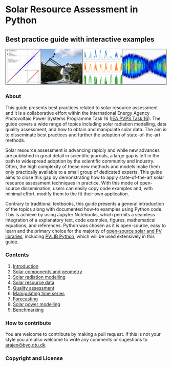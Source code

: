 # Solar Resource Assessment in Python
## Best practice guide with interactive examples
![Processing of Solar Radiation Measurements in Python](/graphics/cover_photo.png)


### About
This guide presents best practices related to solar resource assessment and it is a collaborative effort within the International Energy Agency Photovoltaic Power Systems Programme Task 16 ([IEA PVPS Task 16](https://iea-pvps.org/research-tasks/solar-resource-for-high-penetration-and-large-scale-applications/contacts_t16/)). The guide covers a wide range of topics including solar radiation modelling, data quality assessment, and how to obtain and manipulate solar data. The aim is to disseminate best practices and further the adoption of state-of-the-art methods.

Solar resource assessment is advancing rapidly and while new advances are published in great detail in scientific journals, a large gap is left in the path to widespread adoption by the scientific community and industry. Often, the high complexity of these new methods and models make them only practically available to a small group of dedicated experts. This guide aims to close this gap by demonstrating how to apply state-of-the-art solar resource assessment techniques in practice. With this mode of open-source dissemination, users can easily copy code examples and, with minimal effort, modify them to the fit their own application.

Contrary to traditional textbooks, this guide presents a general introduction of the topics along with documented how-to examples using Python code. This is achieve by using Jupyter Notebooks, which permits a seamless integration of a explanatory text, code examples, figures, mathematical equations, and references. Python was chosen as it is open-source, easy to learn and the primary choice for the majority of [open-source solar and PV libraries](https://openpvtools.readthedocs.io), including [PVLIB Python](https://pvlib-python.readthedocs.io/en/stable/), which will be used extensively in this guide.

### Contents
1. [Introduction](https://nbviewer.jupyter.org/github/AssessingSolar/Solar-Resource-Assessment-in-Python/blob/main/notebooks/introduction.ipynb)
2. [Solar components and geometry](https://nbviewer.jupyter.org/github/AssessingSolar/Solar-Resource-Assessment-in-Python/blob/main/notebooks/solar_components_and_geometry.ipynb)
3. [Solar radiation modelling](https://nbviewer.jupyter.org/github/AssessingSolar/Solar-Resource-Assessment-in-Python/blob/main/notebooks/solar_radiation_modelling.ipynb)
4. [Solar resource data](https://nbviewer.jupyter.org/github/AssessingSolar/Solar-Resource-Assessment-in-Python/blob/main/notebooks/solar_resource_data.ipynb)
5. [Quality assessment](https://nbviewer.jupyter.org/github/AssessingSolar/Solar-Resource-Assessment-in-Python/blob/main/notebooks/quality_asessment.ipynb)
6. [Manipulating time series](https://nbviewer.jupyter.org/github/AssessingSolar/Solar-Resource-Assessment-in-Python/blob/main/notebooks/manipulating_time_series.ipynb)
7. [Forecasting](https://nbviewer.jupyter.org/github/AssessingSolar/Solar-Resource-Assessment-in-Python/blob/main/notebooks/forecasting.ipynb)
8. [Solar power modelling](https://nbviewer.jupyter.org/github/AssessingSolar/Solar-Resource-Assessment-in-Python/blob/main/notebooks/solar_power_modelling.ipynb)
9. [Benchmarking](https://nbviewer.jupyter.org/github/AssessingSolar/Solar-Resource-Assessment-in-Python/blob/main/notebooks/benchmarking.ipynb)


### How to contribute
You are welcome to contribute by making a pull request. If this is not your style you are also welcome to write any comments or sugestions to arajen@byg.dtu.dk.

### Copyright and License

